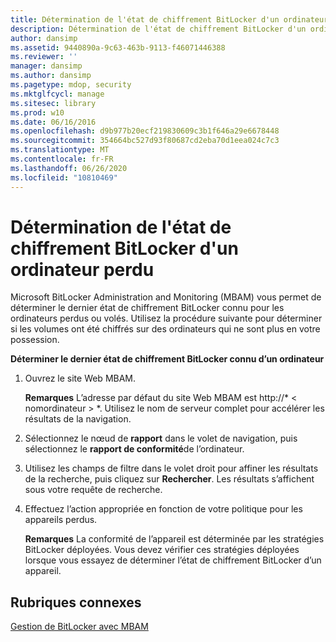```yaml
---
title: Détermination de l'état de chiffrement BitLocker d'un ordinateur perdu
description: Détermination de l'état de chiffrement BitLocker d'un ordinateur perdu
author: dansimp
ms.assetid: 9440890a-9c63-463b-9113-f46071446388
ms.reviewer: ''
manager: dansimp
ms.author: dansimp
ms.pagetype: mdop, security
ms.mktglfcycl: manage
ms.sitesec: library
ms.prod: w10
ms.date: 06/16/2016
ms.openlocfilehash: d9b977b20ecf219830609c3b1f646a29e6678448
ms.sourcegitcommit: 354664bc527d93f80687cd2eba70d1eea024c7c3
ms.translationtype: MT
ms.contentlocale: fr-FR
ms.lasthandoff: 06/26/2020
ms.locfileid: "10810469"
---
```

# Détermination de l'état de chiffrement BitLocker d'un ordinateur perdu


Microsoft BitLocker Administration and Monitoring (MBAM) vous permet de déterminer le dernier état de chiffrement BitLocker connu pour les ordinateurs perdus ou volés. Utilisez la procédure suivante pour déterminer si les volumes ont été chiffrés sur des ordinateurs qui ne sont plus en votre possession.

**Déterminer le dernier état de chiffrement BitLocker connu d’un ordinateur**

1.  Ouvrez le site Web MBAM.

    **Remarques**  L’adresse par défaut du site Web MBAM est http://* &lt; nomordinateur &gt; *. Utilisez le nom de serveur complet pour accélérer les résultats de la navigation.

     

2.  Sélectionnez le nœud de **rapport** dans le volet de navigation, puis sélectionnez le **rapport de conformité**de l’ordinateur.

3.  Utilisez les champs de filtre dans le volet droit pour affiner les résultats de la recherche, puis cliquez sur **Rechercher**. Les résultats s’affichent sous votre requête de recherche.

4.  Effectuez l’action appropriée en fonction de votre politique pour les appareils perdus.

    **Remarques**  La conformité de l’appareil est déterminée par les stratégies BitLocker déployées. Vous devez vérifier ces stratégies déployées lorsque vous essayez de déterminer l’état de chiffrement BitLocker d’un appareil.

     

## Rubriques connexes


[Gestion de BitLocker avec MBAM](performing-bitlocker-management-with-mbam.md)

 

 





